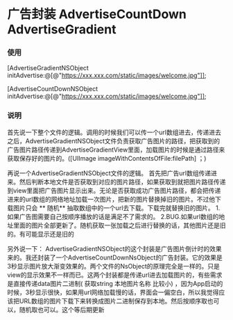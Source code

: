 # 广告封装  AdvertiseCountDown   AdvertiseGradient

### 使用

[AdvertiseGradientNSObject initAdvertise:@[@"https://xxx.xxx.com/static/images/welcome.jpg"]];

[AdvertiseCountDownNSObject initAdvertise:@[@"https://xxx.xxx.com/static/images/welcome.jpg"]];

### 说明

首先说一下整个文件的逻辑。调用的时候我们可以传一个url数组进去，传递进去之后，AdvertiseGradientNSObject文件负责获取广告图片的路径，把获取到的广告图片路径传递到AdvertiseGradientView里面，加载图片的时候是通过路径来获取保存好的图片的。([UIImage imageWithContentsOfFile:filePath]
；)

再说一个AdvertiseGradientNSObject文件的逻辑。
首先把广告url数组传递进来。然后判断本地文件是否获取到对应的图片路径，如果获取到就把图片路径传递到view里面把广告图片显示出来。无论是否获取成功广告图片路径，都会把传递进来的url数组的网络地址加载一次图片，把新的图片替换掉旧的图片。不过他下载图片只会 **
随机** 抽取数组中的一个url去下载。下载完就替换旧的图片。
1.如果广告图需要自己按顺序播放的话是满足不了需求的。
2.BUG.如果url数组的地址里面的图片全部更新了。随机获取一张加载之后进行替换的话，其他图片还是旧的。有可能显示还是旧的

另外说一下：
AdvertiseGradientNSObject的这个封装是广告图片倒计时的效果来的。我还封装了一个AdvertiseCountDownNsObject的广告封装。它的效果是3秒显示图片放大渐变效果的。两个文件的NsObject的原理完全是一样的。只是view的显示效果不一样而已。这两个封装都是传递url进去加载图片的，有些需求是直接传递data图片二进制(
获取string 本地图片名称 比较小)
，因为App启动的时候，3秒显示很快，如果用url网络加载慢的话，界面会一偏空白，所以我觉得应该把URL数组的图片下载下来转换成图片二进制保存到本地。然后按顺序取也可以，随机取也可以。这个等后期更新











